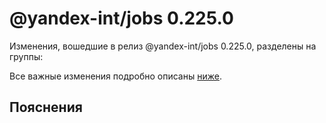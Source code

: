 # @yandex-int/jobs 0.225.0

<!-- ЧЕЛОВЕЧЕСКОЕ ВСТУПЛЕНИЕ -->

Изменения, вошедшие в релиз @yandex-int/jobs 0.225.0, разделены на группы:

Все важные изменения подробно описаны [ниже](#Пояснения).

## Пояснения

